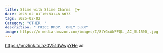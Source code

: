 ```yaml
---
title: Slime with Slime Charms  💛❤
date: 2025-02-01T10:53:48.867Z
tags: 2025-02-02
Category: "OTHER  "
description: " PRICE DROP,  ONLY 3.XX"
image: https://m.media-amazon.com/images/I/81YGxAWPPQL._AC_SL1500_.jpg
---
```

https://amzlink.to/az0V51dWwpYHe   ad